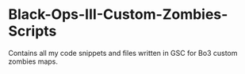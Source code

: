 # Black-Ops-III-Custom-Zombies-Scripts
Contains all my code snippets and files written in GSC for Bo3 custom zombies maps.
